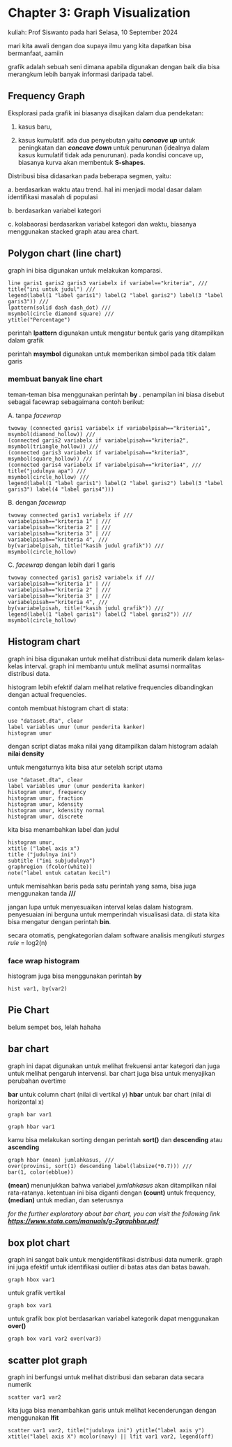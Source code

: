 # Chapter 3: Graph Visualization
kuliah: Prof Siswanto pada hari Selasa, 10 September 2024

mari kita awali dengan doa supaya ilmu yang kita dapatkan bisa bermanfaat, aamiin

grafik adalah sebuah seni dimana apabila digunakan dengan baik dia bisa merangkum lebih banyak informasi daripada tabel.

## Frequency Graph
Eksplorasi pada grafik ini biasanya disajikan dalam dua pendekatan:

1) kasus baru,

2) kasus kumulatif. ada dua penyebutan yaitu _**concave up**_ untuk peningkatan dan _**concave down**_ untuk penurunan (idealnya dalam kasus kumulatif tidak ada penurunan). pada kondisi concave up, biasanya kurva akan membentuk **S-shapes**.

Distribusi bisa didasarkan pada beberapa segmen, yaitu:

a. berdasarkan waktu atau trend. hal ini menjadi modal dasar dalam identifikasi masalah di populasi

b. berdasarkan variabel kategori

c. kolabaorasi berdasarkan variabel kategori dan waktu, biasanya menggunakan stacked graph atau area chart.

## Polygon chart (line chart)
graph ini bisa digunakan untuk melakukan komparasi.

```{stata}
line garis1 garis2 garis3 variabelx if variabel=="kriteria", ///
title("ini untuk judul") ///
legend(label(1 "label garis1") label(2 "label garis2") label(3 "label garis3")) ///
lpattern(solid dash dash_dot) ///
msymbol(circle diamond square) ///
ytitle("Percentage")
```
perintah **lpattern** digunakan untuk mengatur bentuk garis yang ditampilkan dalam grafik

perintah **msymbol** digunakan untuk memberikan simbol pada titik dalam garis

### membuat banyak line chart

teman-teman bisa menggunakan perintah **by** . penampilan ini biasa disebut sebagai facewrap sebagaimana contoh berikut:

A. tanpa _facewrap_
```{stata}
twoway (connected garis1 variabelx if variabelpisah=="kriteria1", msymbol(diamond_hollow)) ///
(connected garis2 variabelx if variabelpisah=="kriteria2", msymbol(triangle_hollow)) ///
(connected garis3 variabelx if variabelpisah=="kriteria3", msymbol(square_hollow)) ///
(connected garis4 variabelx if variabelpisah=="kriteria4", ///
title("judulnya apa") ///
msymbol(circle_hollow) ///
legend(label(1 "label garis1") label(2 "label garis2") label(3 "label garis3") label(4 "label garis4")))
```
B. dengan _facewrap_

```{stata}
twoway connected garis1 variabelx if ///
variabelpisah=="kriteria 1" | ///
variabelpisah=="kriteria 2" | ///
variabelpisah=="kriteria 3" | ///
variabelpisah=="kriteria 4", ///
by(variabelpisah, title("kasih judul grafik")) ///
msymbol(circle_hollow)
```

C. _facewrap_ dengan lebih dari 1 garis
```{stata}
twoway connected garis1 garis2 variabelx if ///
variabelpisah=="kriteria 1" | ///
variabelpisah=="kriteria 2" | ///
variabelpisah=="kriteria 3" | ///
variabelpisah=="kriteria 4", ///
by(variabelpisah, title("kasih judul grafik")) ///
legend(label(1 "label garis1") label(2 "label garis2")) ///
msymbol(circle_hollow)
```

## Histogram chart
graph  ini bisa digunakan untuk melihat distribusi data numerik dalam kelas-kelas interval. graph ini membantu untuk melihat asumsi normalitas distribusi data.

histogram lebih efektif dalam melihat relative frequencies dibandingkan dengan actual frequencies.

contoh membuat histogram chart di stata:

```{stata}
use "dataset.dta", clear
label variables umur (umur penderita kanker)
histogram umur
```
dengan script diatas maka nilai yang ditampilkan dalam histogram adalah **nilai density**

untuk mengaturnya kita bisa atur setelah script utama
```{stata}
use "dataset.dta", clear
label variables umur (umur penderita kanker)
histogram umur, frequency
histogram umur, fraction
histogram umur, kdensity
histogram umur, kdensity normal
histogram umur, discrete
```
kita bisa menambahkan label dan judul

```{stata}
histogram umur,
xtitle ("label axis x")
title ("judulnya ini")
subtitle ("ini subjudulnya")
graphregion (fcolor(white))
note("label untuk catatan kecil")
```

untuk memisahkan baris pada satu perintah yang sama, bisa juga menggunakan tanda **///**

jangan lupa untuk menyesuaikan interval kelas dalam histogram. penyesuaian ini berguna untuk memperindah visualisasi data. di stata kita bisa mengatur dengan perintah **bin**.

secara otomatis, pengkategorian dalam software analisis mengikuti _sturges rule_ = log2(n)

### face wrap histogram
histogram juga bisa menggunakan perintah **by**

```{stata}
hist var1, by(var2)
```

## Pie Chart
belum sempet bos, lelah hahaha

## bar chart
graph ini dapat digunakan untuk melihat frekuensi antar kategori dan juga untuk melihat pengaruh intervensi. bar chart juga bisa untuk menyajikan perubahan overtime

**bar** untuk column chart (nilai di vertikal y)
**hbar** untuk bar chart (nilai di horizontal x)

```{stata}
graph bar var1
```

```{stata}
graph hbar var1
```

kamu bisa melakukan sorting dengan perintah **sort()** dan **descending** atau **ascending**
```{stata}
graph hbar (mean) jumlahkasus, ///
over(provinsi, sort(1) descending label(labsize(*0.7))) ///
bar(1, color(ebblue))
```
**(mean)** menunjukkan bahwa variabel _jumlahkasus_ akan ditampilkan nilai rata-ratanya. ketentuan ini bisa diganti dengan **(count)** untuk frequency, **(median)** untuk median, dan seterusnya

_for the further exploratory about bar chart, you can visit the following link_ **_https://www.stata.com/manuals/g-2graphbar.pdf_**

## box plot chart
graph ini sangat baik untuk mengidentifikasi distribusi data numerik. graph ini juga efektif untuk identifikasi outlier di batas atas dan batas bawah.

```{stata}
graph hbox var1
```
untuk grafik vertikal
```{stata}
graph box var1
```

untuk grafik box plot berdasarkan variabel kategorik dapat menggunakan **over()**
```{stata}
graph box var1 var2 over(var3)
```

## scatter plot graph
graph ini berfungsi untuk melihat distribusi dan sebaran data secara numerik
```{stata}
scatter var1 var2
```

kita juga bisa menambahkan garis untuk melihat kecenderungan dengan menggunakan **lfit**
```{stata}
scatter var1 var2, title("judulnya ini") ytitle("label axis y") xtitle("label axis X") mcolor(navy) || lfit var1 var2, legend(off)
```
